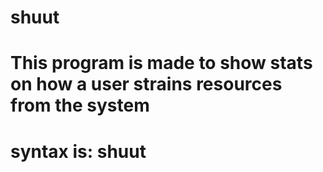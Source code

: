 # shuut
# This program is made to show stats on how a user strains resources from the system
# syntax is: shuut <USER>
